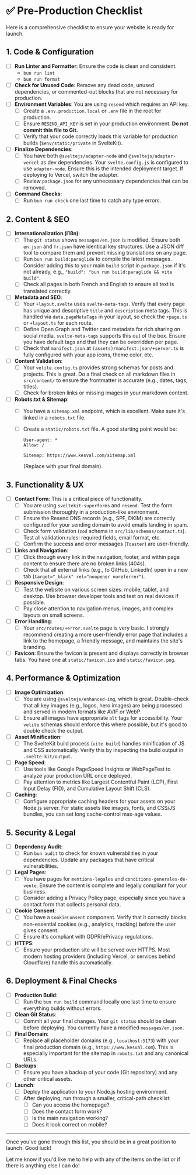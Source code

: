 # ✅ Pre-Production Checklist

Here is a comprehensive checklist to ensure your website is ready for launch.

## 1. Code & Configuration

- [ ] **Run Linter and Formatter**: Ensure the code is clean and consistent.
  - `bun run lint`
  - `bun run format`
- [ ] **Check for Unused Code**: Remove any dead code, unused dependencies, or commented-out blocks that are not necessary for production.
- [ ] **Environment Variables**: You are using `resend` which requires an API key.
  - [ ] Create a `.env.production.local` or `.env` file in the root for production.
  - [ ] Ensure `RESEND_API_KEY` is set in your production environment. **Do not commit this file to Git.**
  - [ ] Verify that your code correctly loads this variable for production builds (`$env/static/private` in SvelteKit).
- [ ] **Finalize Dependencies**:
  - [ ] You have both `@sveltejs/adapter-node` and `@sveltejs/adapter-vercel` as dev dependencies. Your `svelte.config.js` is configured to use `adapter-node`. Ensure this is the intended deployment target. If deploying to Vercel, switch the adapter.
  - [ ] Review `package.json` for any unnecessary dependencies that can be removed.
- [ ] **Command Checks**:
  - [ ] Run `bun run check` one last time to catch any type errors.

## 2. Content & SEO

- [ ] **Internationalization (i18n)**:
  - [ ] The `git status` shows `messages/en.json` is modified. Ensure both `en.json` and `fr.json` have identical key structures. Use a JSON diff tool to compare them and prevent missing translations on any page.
  - [ ] Run `bun run build:paraglide` to compile the latest messages. Consider adding this to your main `build` script in `package.json` if it's not already, e.g., `"build": "bun run build:paraglide && vite build"`.
  - [ ] Check all pages in both French and English to ensure all text is translated correctly.
- [ ] **Metadata and SEO**:
  - [ ] Your `+layout.svelte` uses `svelte-meta-tags`. Verify that every page has unique and descriptive `title` and `description` meta tags. This is handled via `data.pageMetaTags` in your layout, so check the `+page.ts` or `+layout.ts` for each route.
  - [ ] Define Open Graph and Twitter card metadata for rich sharing on social media. `svelte-meta-tags` supports this out of the box. Ensure you have default tags and that they can be overridden per page.
  - [ ] Check that `manifest.json` at `(assets)/manifest.json/+server.ts` is fully configured with your app icons, theme color, etc.
- [ ] **Content Validation**:
  - [ ] Your `velite.config.ts` provides strong schemas for posts and projects. This is great. Do a final check on all markdown files in `src/content/` to ensure the frontmatter is accurate (e.g., dates, tags, titles).
  - [ ] Check for broken links or missing images in your markdown content.
- [ ] **Robots.txt & Sitemap**:
  - [ ] You have a `sitemap.xml` endpoint, which is excellent. Make sure it's linked in a `robots.txt` file.
  - [ ] Create a `static/robots.txt` file. A good starting point would be:

    ```
    User-agent: *
    Allow: /

    Sitemap: https://www.kesval.com/sitemap.xml
    ```

    (Replace with your final domain).

## 3. Functionality & UX

- [ ] **Contact Form**: This is a critical piece of functionality.
  - [ ] You are using `sveltekit-superforms` and `resend`. Test the form submission thoroughly in a production-like environment.
  - [ ] Ensure the Resend DNS records (e.g., SPF, DKIM) are correctly configured for your sending domain to avoid emails landing in spam.
  - [ ] Check form validation (`zod` schema in `src/lib/schemas/contact.ts`). Test all validation rules: required fields, email format, etc.
  - [ ] Confirm the success and error messages (`Toaster`) are user-friendly.
- [ ] **Links and Navigation**:
  - [ ] Click through every link in the navigation, footer, and within page content to ensure there are no broken links (404s).
  - [ ] Check that all external links (e.g., to GitHub, LinkedIn) open in a new tab (`target="_blank" rel="noopener noreferrer"`).
- [ ] **Responsive Design**:
  - [ ] Test the website on various screen sizes: mobile, tablet, and desktop. Use browser developer tools and test on real devices if possible.
  - [ ] Pay close attention to navigation menus, images, and complex layouts on small screens.
- [ ] **Error Handling**:
  - [ ] Your `src/routes/+error.svelte` page is very basic. I strongly recommend creating a more user-friendly error page that includes a link to the homepage, a friendly message, and maintains the site's branding.
- [ ] **Favicon**: Ensure the favicon is present and displays correctly in browser tabs. You have one at `static/favicon.ico` and `static/favicon.png`.

## 4. Performance & Optimization

- [ ] **Image Optimization**:
  - [ ] You are using `@sveltejs/enhanced-img`, which is great. Double-check that all key images (e.g., logos, hero images) are being processed and served in modern formats like AVIF or WebP.
  - [ ] Ensure all images have appropriate `alt` tags for accessibility. Your `velite` schemas should enforce this where possible, but it's good to double check the output.
- [ ] **Asset Minification**:
  - [ ] The SvelteKit build process (`vite build`) handles minification of JS and CSS automatically. Verify this by inspecting the build output in `.svelte-kit/output`.
- [ ] **Page Speed**:
  - [ ] Use tools like Google PageSpeed Insights or WebPageTest to analyze your production URL once deployed.
  - [ ] Pay attention to metrics like Largest Contentful Paint (LCP), First Input Delay (FID), and Cumulative Layout Shift (CLS).
- [ ] **Caching**:
  - [ ] Configure appropriate caching headers for your assets on your Node.js server. For static assets like images, fonts, and CSS/JS bundles, you can set long cache-control max-age values.

## 5. Security & Legal

- [ ] **Dependency Audit**:
  - [ ] Run `bun audit` to check for known vulnerabilities in your dependencies. Update any packages that have critical vulnerabilities.
- [ ] **Legal Pages**:
  - [ ] You have pages for `mentions-legales` and `conditions-generales-de-vente`. Ensure the content is complete and legally compliant for your business.
  - [ ] Consider adding a Privacy Policy page, especially since you have a contact form that collects personal data.
- [ ] **Cookie Consent**:
  - [ ] You have a `CookieConsent` component. Verify that it correctly blocks non-essential cookies (e.g., analytics, tracking) before the user gives consent.
  - [ ] Ensure it's compliant with GDPR/ePrivacy regulations.
- [ ] **HTTPS**:
  - [ ] Ensure your production site will be served over HTTPS. Most modern hosting providers (including Vercel, or services behind Cloudflare) handle this automatically.

## 6. Deployment & Final Checks

- [ ] **Production Build**:
  - [ ] Run the `bun run build` command locally one last time to ensure everything builds without errors.
- [ ] **Clean Git Status**:
  - [ ] Commit all your final changes. Your `git status` should be clean before deploying. You currently have a modified `messages/en.json`.
- [ ] **Final Domain**:
  - [ ] Replace all placeholder domains (e.g., `localhost:5173`) with your final production domain (e.g., `https://www.kesval.com`). This is especially important for the sitemap in `robots.txt` and any canonical URLs.
- [ ] **Backups**:
  - [ ] Ensure you have a backup of your code (Git repository) and any other critical assets.
- [ ] **Launch**:
  - [ ] Deploy the application to your Node.js hosting environment.
  - [ ] After deploying, run through a smaller, critical-path checklist:
    - [ ] Can you access the homepage?
    - [ ] Does the contact form work?
    - [ ] Is the main navigation working?
    - [ ] Does it look correct on mobile?

---

Once you've gone through this list, you should be in a great position to launch. Good luck!

Let me know if you'd like me to help with any of the items on the list or if there is anything else I can do!

